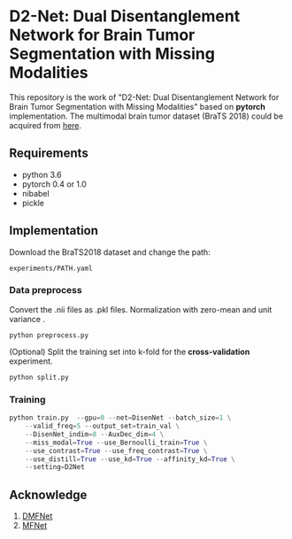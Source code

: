 # D2-Net: Dual Disentanglement Network for Brain Tumor Segmentation with Missing Modalities

This repository is the work of "D2-Net: Dual Disentanglement Network for Brain Tumor Segmentation with Missing Modalities" based on **pytorch** implementation. The multimodal brain tumor dataset (BraTS 2018) could be acquired from [here](https://www.med.upenn.edu/sbia/brats2018.html).


## Requirements
* python 3.6
* pytorch 0.4 or 1.0
* nibabel
* pickle 

## Implementation

Download the BraTS2018 dataset and change the path:

```
experiments/PATH.yaml
```

### Data preprocess
Convert the .nii files as .pkl files. Normalization with zero-mean and unit variance . 

```
python preprocess.py
```

(Optional) Split the training set into k-fold for the **cross-validation** experiment.

```
python split.py
```

### Training

```python
python train.py  --gpu=0 --net=DisenNet --batch_size=1 \
    --valid_freq=5 --output_set=train_val \
    --DisenNet_indim=8 --AuxDec_dim=4 \
    --miss_modal=True --use_Bernoulli_train=True \
    --use_contrast=True --use_freq_contrast=True \
    --use_distill=True --use_kd=True --affinity_kd=True \
    --setting=D2Net 
```



## Acknowledge
1. [DMFNet](https://github.com/China-LiuXiaopeng/BraTS-DMFNet)
2. [MFNet](https://github.com/cypw/PyTorch-MFNet)